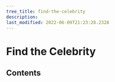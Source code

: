 ```yaml
---
tree_title: find-the-celebrity
description: 
last_modified: 2022-06-09T21:23:28.2328
---
```


# Find the Celebrity

## Contents
